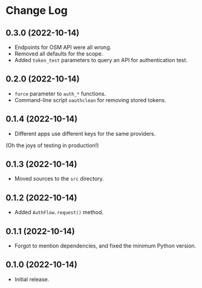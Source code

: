 # Change Log

## 0.3.0 (2022-10-14)

* Endpoints for OSM API were all wrong.
* Removed all defaults for the scope.
* Added `token_test` parameters to query an API for authentication test.

## 0.2.0 (2022-10-14)

* `force` parameter to `auth_*` functions.
* Command-line script `oauthclean` for removing stored tokens.

## 0.1.4 (2022-10-14)

* Different apps use different keys for the same providers.

(Oh the joys of testing in production!)

## 0.1.3 (2022-10-14)

* Moved sources to the `src` directory.

## 0.1.2 (2022-10-14)

* Added `AuthFlow.request()` method.

## 0.1.1 (2022-10-14)

* Forgot to mention dependencies, and fixed the minimum Python version.

## 0.1.0 (2022-10-14)

* Initial release.
